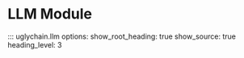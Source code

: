 # LLM Module

::: uglychain.llm
    options:
      show_root_heading: true
      show_source: true
      heading_level: 3
